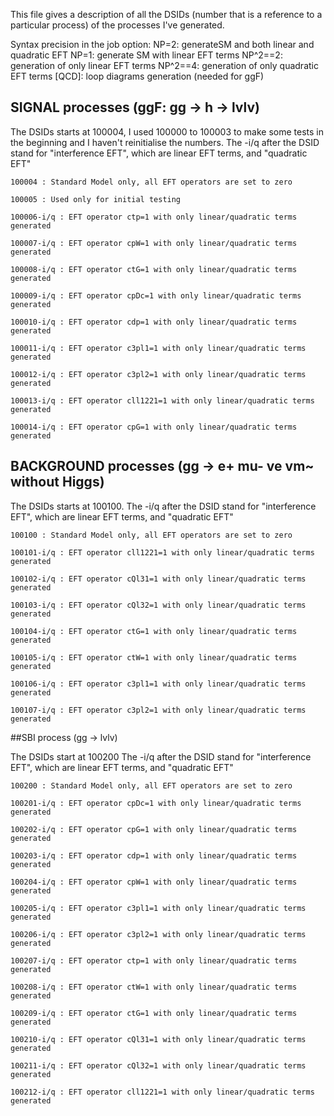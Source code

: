 This file gives a description of all the DSIDs (number that is a reference to a particular process) of the processes I've generated.

Syntax precision in the job option:
NP=2: generateSM and both linear and quadratic EFT
NP=1: generate SM with linear EFT terms
NP^2==2: generation of only linear EFT terms
NP^2==4: generation of only quadratic EFT terms
[QCD]: loop diagrams generation (needed for ggF)



## SIGNAL processes (ggF: gg -> h -> lvlv)

The DSIDs starts at 100004, I used 100000 to 100003 to make some tests in the beginning and I haven't reinitialise the numbers.
The -i/q after the DSID stand for "interference EFT", which are linear EFT terms, and "quadratic EFT"

    100004 : Standard Model only, all EFT operators are set to zero

    100005 : Used only for initial testing

    100006-i/q : EFT operator ctp=1 with only linear/quadratic terms generated

    100007-i/q : EFT operator cpW=1 with only linear/quadratic terms generated

    100008-i/q : EFT operator ctG=1 with only linear/quadratic terms generated

    100009-i/q : EFT operator cpDc=1 with only linear/quadratic terms generated

    100010-i/q : EFT operator cdp=1 with only linear/quadratic terms generated

    100011-i/q : EFT operator c3pl1=1 with only linear/quadratic terms generated

    100012-i/q : EFT operator c3pl2=1 with only linear/quadratic terms generated

    100013-i/q : EFT operator cll1221=1 with only linear/quadratic terms generated
    
    100014-i/q : EFT operator cpG=1 with only linear/quadratic terms generated


## BACKGROUND processes (gg -> e+ mu- ve vm~ without Higgs)

The DSIDs starts at 100100.
The -i/q after the DSID stand for "interference EFT", which are linear EFT terms, and "quadratic EFT"

    100100 : Standard Model only, all EFT operators are set to zero

    100101-i/q : EFT operator cll1221=1 with only linear/quadratic terms generated

    100102-i/q : EFT operator cQl31=1 with only linear/quadratic terms generated

    100103-i/q : EFT operator cQl32=1 with only linear/quadratic terms generated

    100104-i/q : EFT operator ctG=1 with only linear/quadratic terms generated

    100105-i/q : EFT operator ctW=1 with only linear/quadratic terms generated

    100106-i/q : EFT operator c3pl1=1 with only linear/quadratic terms generated
    
    100107-i/q : EFT operator c3pl2=1 with only linear/quadratic terms generated


##SBI process (gg -> lvlv)

The DSIDs start at 100200
The -i/q after the DSID stand for "interference EFT", which are linear EFT terms, and "quadratic EFT"

    100200 : Standard Model only, all EFT operators are set to zero

    100201-i/q : EFT operator cpDc=1 with only linear/quadratic terms generated

    100202-i/q : EFT operator cpG=1 with only linear/quadratic terms generated

    100203-i/q : EFT operator cdp=1 with only linear/quadratic terms generated

    100204-i/q : EFT operator cpW=1 with only linear/quadratic terms generated

    100205-i/q : EFT operator c3pl1=1 with only linear/quadratic terms generated

    100206-i/q : EFT operator c3pl2=1 with only linear/quadratic terms generated

    100207-i/q : EFT operator ctp=1 with only linear/quadratic terms generated

    100208-i/q : EFT operator ctW=1 with only linear/quadratic terms generated

    100209-i/q : EFT operator ctG=1 with only linear/quadratic terms generated

    100210-i/q : EFT operator cQl31=1 with only linear/quadratic terms generated

    100211-i/q : EFT operator cQl32=1 with only linear/quadratic terms generated

    100212-i/q : EFT operator cll1221=1 with only linear/quadratic terms generated

